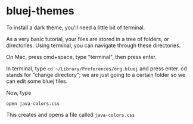 # bluej-themes

To install a dark theme, you'll need a little bit of terminal.

As a very basic tutorial, your files are stored in a tree of folders, or directories. Using terminal, you can navigate through these directories.



On Mac, press cmd+space, type "terminal", then press enter.

In terminal, type
```cd ~/Library/Preferences/org.bluej```
and press enter. cd stands for "change directory"; we are just going to a certain folder so we can edit some bluej files.

Now, type
```touch java-colors.css
open java-colors.css
```
This creates and opens a file called `java-colors.css`
